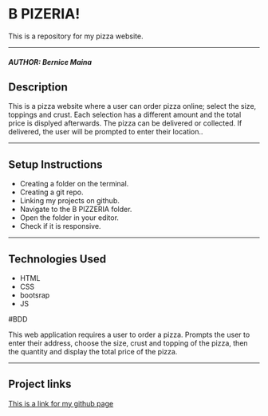 # B PIZERIA!
This is a repository for my pizza website.
*****
##### AUTHOR: Bernice Maina
## Description
This is a pizza website where a user can order pizza online; select the size, toppings and crust. Each selection has a different amount and the total price is displyed afterwards. The pizza can be delivered or collected. If delivered, the user will be prompted to enter their location..
**********
                
## Setup Instructions
* Creating a folder on the terminal.
* Creating a git repo.
* Linking my projects on github.
* Navigate to the B PIZZERIA folder.
* Open the folder in your editor.
* Check if it is responsive.
*****

## Technologies Used
* HTML
* CSS
* bootsrap
* JS

#BDD

This web application requires a user to order a pizza. Prompts the user to enter their address, choose the size, crust and topping of the pizza, then the quantity and display the total price of the pizza.
 ******
 
## Project links
[This is a link for my github page](https://github.com/Bernice2001/Pizzeria)

